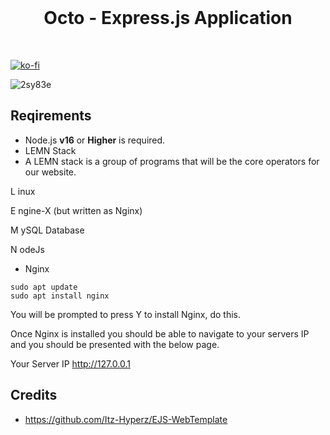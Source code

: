 <br>
<p align="center">
	<h1 align="center">
		Octo - Express.js Application
	</h1>
<br/>

[![ko-fi](https://ko-fi.com/img/githubbutton_sm.svg)](https://ko-fi.com/T6T01APGOO)

![2sy83e](https://github.com/user-attachments/assets/d23229ba-bf41-4498-a761-aa7f587c8d0a)

## Reqirements

- Node.js **v16** or **Higher** is required.
- LEMN Stack
- A LEMN stack is a group of programs that will be the core operators for our website.

L inux

E ngine-X (but written as Nginx)

M ySQL Database

N odeJs
- Nginx
```
sudo apt update
sudo apt install nginx
```
You will be prompted to press Y to install Nginx, do this.

Once Nginx is installed you should be able to navigate to your servers IP and you should be presented with the below page.

Your Server IP
http://127.0.0.1 


## Credits 

- https://github.com/Itz-Hyperz/EJS-WebTemplate

